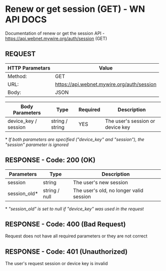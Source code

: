 # Renew or get session (GET) - WN API DOCS

Documentation of renew or get the session API - https://api.webnet.mywire.org/auth/session (GET)

## REQUEST

| **HTTP Parametars** 	| **Value**                                   |
|-----------------------|---------------------------------------------|
| Method:           	| GET                                         |
| URL:              	| https://api.webnet.mywire.org/auth/session  |
| Body:             	| JSON                                        |

| **Body Parameters**  | **Type**        | **Required** | **Description**                  |
|----------------------|-----------------|--------------|----------------------------------|
| device_key / session | string / string | YES          | The user's session or device key |

\* _If both parameters are specified ("device_key" and "session"), the "session" parameter is ignored_

## RESPONSE - Code: 200 (OK)

| **Parameters** | **Type**       | **Description**                         |
|----------------|----------------|-----------------------------------------|
| session        | string         | The user's new session                  |
| session_old*   | string / null  | The user's old, no longer valid session |

\* _"session_old" is set to null if "device_key" was used in the request_

## RESPONSE - Code: 400 (Bad Request)

Request does not have all required parameters or they are not correct

## RESPONSE - Code: 401 (Unauthorized)

The user's request session or device key is invalid
